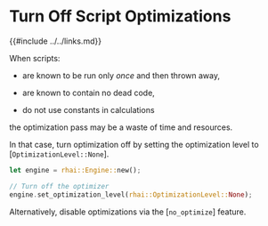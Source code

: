 Turn Off Script Optimizations
=============================

{{#include ../../links.md}}

When scripts:

* are known to be run only _once_ and then thrown away,

* are known to contain no dead code,

* do not use constants in calculations

the optimization pass may be a waste of time and resources.

In that case, turn optimization off by setting the optimization level to [`OptimizationLevel::None`].

```rust
let engine = rhai::Engine::new();

// Turn off the optimizer
engine.set_optimization_level(rhai::OptimizationLevel::None);
```

Alternatively, disable optimizations via the [`no_optimize`] feature.
